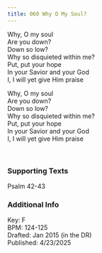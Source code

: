 ```yaml
---
title: 060 Why O My Soul?
---
```


Why, O my soul \
Are you down? \
Down so low? \
Why so disquieted within me? \
Put, put your hope \
In your Savior and your God \
I, I will yet give Him praise 


Why, O my soul \
Are you down? \
Down so low? \
Why so disquieted within me? \
Put, put your hope \
In your Savior and your God \
I, I will yet give Him praise 


<br /> 

### Supporting Texts ###

Psalm 42-43


### Additional Info

Key: F \
BPM: 124-125 \
Drafted: Jan 2015 (in the DR) \
Published: 4/23/2025
